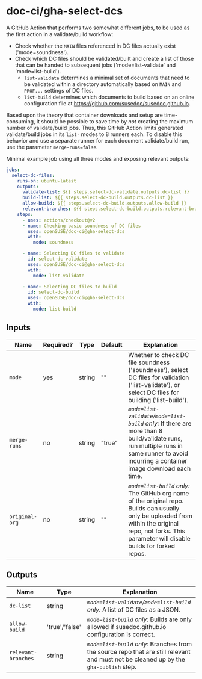 # doc-ci/gha-select-dcs

A GitHub Action that performs two somewhat different jobs, to be used as the first action in a validate/build workflow:

* Check whether the `MAIN` files referenced in DC files actually exist ('mode=soundness').
* Check which DC files should be validated/built and create a list of those that can be handed to subsequent jobs ('mode=list-validate' and 'mode=list-build').
  * `list-validate` determines a minimal set of documents that need to be validated within a directory automatically based on `MAIN` and `PROF...` settings of DC files.
  * `list-build` determines which documents to build based on an online configuration file at https://github.com/susedoc/susedoc.github.io.

Based upon the theory that container downloads and setup are time-consuming, it should be possible to save time by _not_ creating the maximum number of validate/build jobs.
Thus, this GitHub Action limits generated validate/build jobs in its `list-` modes to 8 runners each.
To disable this behavior and use a separate runner for each document validate/build run, use the parameter `merge-runs=false`.

Minimal example job using all three modes and exposing relevant outputs:

```yaml
jobs:
  select-dc-files:
    runs-on: ubuntu-latest
    outputs:
      validate-list: ${{ steps.select-dc-validate.outputs.dc-list }}
      build-list: ${{ steps.select-dc-build.outputs.dc-list }}
      allow-build: ${{ steps.select-dc-build.outputs.allow-build }}
      relevant-branches: ${{ steps.select-dc-build.outputs.relevant-branches }}
    steps:
      - uses: actions/checkout@v2
      - name: Checking basic soundness of DC files
        uses: openSUSE/doc-ci@gha-select-dcs
        with:
          mode: soundness

      - name: Selecting DC files to validate
        id: select-dc-validate
        uses: openSUSE/doc-ci@gha-select-dcs
        with:
          mode: list-validate

      - name: Selecting DC files to build
        id: select-dc-build
        uses: openSUSE/doc-ci@gha-select-dcs
        with:
          mode: list-build
```


## Inputs

Name | Required? | Type | Default | Explanation
-----|-----------|------|---------|------------
`mode` | yes | string | "" | Whether to check DC file soundness ('soundness'), select DC files for validation ('list-validate'), or select DC files for building ('list-build').
`merge-runs` | no | string | "true" | _`mode=list-validate`/`mode=list-build` only:_ If there are more than 8 build/validate runs, run multiple runs in same runner to avoid incurring a container image download each time.
`original-org` | no | string | "" | _`mode=list-build` only:_ The GitHub org name of the original repo. Builds can usually only be uploaded from within the original repo, not forks. This parameter will disable builds for forked repos.


## Outputs

Name | Type | Explanation
-----|------|------------
`dc-list` | string | _`mode=list-validate`/`mode=list-build` only:_ A list of DC files as a JSON.
`allow-build` | 'true'/'false' | _`mode=list-build` only:_ Builds are only allowed if susedoc.github.io configuration is correct.
`relevant-branches` | string | _`mode=list-build` only:_ Branches from the source repo that are still relevant and must not be cleaned up by the `gha-publish` step.
